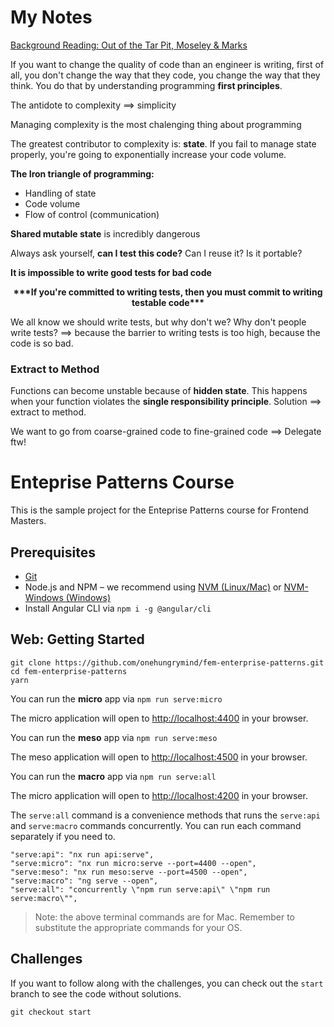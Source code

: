 # My Notes

[Background Reading: Out of the Tar Pit, Moseley & Marks](./MoseleyMarks06a.pdf)

If you want to change the quality of code than an engineer is writing, first of all, you don't change the way that they code, you change the way that they think. You do that by understanding programming **first principles**. 

The antidote to complexity ==> simplicity

Managing complexity is the most chalenging thing about programming

The greatest contributor to complexity is: **state**. If you fail to manage state properly, you're going to exponentially increase your code volume.

**The Iron triangle of programming:**

- Handling of state
- Code volume
- Flow of control (communication)

**Shared mutable state** is incredibly dangerous

Always ask yourself, **can I test this code?** Can I reuse it? Is it portable? 

**It is impossible to write good tests for bad code**

<center><b>***If you're committed to writing tests, then you must commit to writing testable code***</b></center>

We all know we should write tests, but why don't we? Why don't people write tests? ==> because the barrier to writing tests is too high, because the code is so bad.

### Extract to Method

Functions can become unstable because of **hidden state**. This happens when your function violates the **single responsibility principle**. Solution ==> extract to method.

We want to go from coarse-grained code to fine-grained code ==> Delegate ftw!



# Enteprise Patterns Course

This is the sample project for the Enteprise Patterns course for Frontend Masters.

## Prerequisites

- [Git](https://git-scm.com/book/en/v2/Getting-Started-Installing-Git)
- Node.js and NPM – we recommend using [NVM (Linux/Mac)](https://github.com/creationix/nvm) or [NVM-Windows (Windows)](https://github.com/coreybutler/nvm-windows)
- Install Angular CLI via `npm i -g @angular/cli`

## Web: Getting Started

```
git clone https://github.com/onehungrymind/fem-enterprise-patterns.git
cd fem-enterprise-patterns
yarn
```

You can run the **micro** app via `npm run serve:micro`

The micro application will open to [http://localhost:4400](http://localhost:4400) in your browser.

You can run the **meso** app via `npm run serve:meso`

The meso application will open to [http://localhost:4500](http://localhost:4500) in your browser.

You can run the **macro** app via `npm run serve:all`

The micro application will open to [http://localhost:4200](http://localhost:4200) in your browser.

The `serve:all` command is a convenience methods that runs the `serve:api` and `serve:macro` commands concurrently. You can run each command separately if you need to.

```
"serve:api": "nx run api:serve",
"serve:micro": "nx run micro:serve --port=4400 --open",
"serve:meso": "nx run meso:serve --port=4500 --open",
"serve:macro": "ng serve --open",
"serve:all": "concurrently \"npm run serve:api\" \"npm run serve:macro\"",
```

> Note: the above terminal commands are for Mac. Remember to substitute the appropriate commands for your OS.

## Challenges

If you want to follow along with the challenges, you can check out the `start` branch to see the code without solutions. 

```
git checkout start
```
